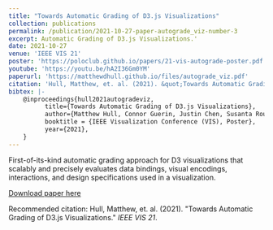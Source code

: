 ```yaml
---
title: "Towards Automatic Grading of D3.js Visualizations"
collection: publications
permalink: /publication/2021-10-27-paper-autograde_viz-number-3
excerpt: Automatic Grading of D3.js Visualizations.'
date: 2021-10-27
venue: 'IEEE VIS 21'
poster: 'https://poloclub.github.io/papers/21-vis-autograde-poster.pdf'
youtube: 'https://youtu.be/hA2I36Gm0YM'
paperurl: 'https://matthewdhull.github.io/files/autograde_viz.pdf'
citation: 'Hull, Matthew, et. al. (2021). &quot;Towards Automatic Grading of D3.js Visualizations.&quot; <i>IEEE VIS 21</i>.'
bibtex: |-
    @inproceedings{hull2021autogradeviz,
          title={Towards Automatic Grading of D3.js Visualizations},
          author={Matthew Hull, Connor Guerin, Justin Chen, Susanta Routray, Duen Horng (Polo) Chau},
          booktitle = {IEEE Visualization Conference (VIS), Poster},
          year={2021},
    }
---
```

First-of-its-kind automatic grading approach for D3 visualizations that scalably and precisely evaluates data bindings, visual encodings, interactions, and design specifications used in a visualization.

[Download paper here](https://matthewdhull.github.io/files/autograde_viz.pdf)

Recommended citation: Hull, Matthew, et. al. (2021). "Towards Automatic Grading of D3.js Visualizations." <i>IEEE VIS 21</i>.